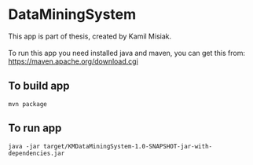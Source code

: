 # DataMiningSystem

This app is part of thesis, created by Kamil Misiak.  <br/><br/>
To run this app you need installed java and maven, you can get this from: <br/>
https://maven.apache.org/download.cgi

## To build app
```
mvn package
```

## To run app
```
java -jar target/KMDataMiningSystem-1.0-SNAPSHOT-jar-with-dependencies.jar
```
